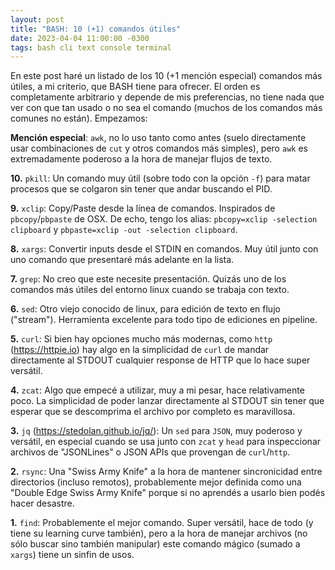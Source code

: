 ```yaml
---
layout: post
title: "BASH: 10 (+1) comandos útiles"
date: 2023-04-04 11:00:00 -0300
tags: bash cli text console terminal
---
```


En este post haré un listado de los 10 (+1 mención especial) comandos más
útiles, a mi criterio, que BASH tiene para ofrecer. El orden es completamente
arbitrario y depende de mis preferencias, no tiene nada que ver con que tan
usado o no sea el comando (muchos de los comandos más comunes no están).
Empezamos:

<!-- more -->

**Mención especial**: `awk`, no lo uso tanto como antes (suelo directamente usar
combinaciones de `cut` y otros comandos más simples), pero `awk` es
extremadamente poderoso a la hora de manejar flujos de texto.

**10\.** `pkill`: Un comando muy útil (sobre todo con la opción `-f`) para matar
procesos que se colgaron sin tener que andar buscando el PID.

**9\.** `xclip`: Copy/Paste desde la línea de comandos. Inspirados de
`pbcopy`/`pbpaste` de OSX. De echo, tengo los alias: `pbcopy=xclip -selection
clipboard` y `pbpaste=xclip -out -selection clipboard`.

**8\.** `xargs`: Convertir inputs desde el STDIN en comandos. Muy útil junto con uno
comando que presentaré más adelante en la lista.

**7\.** `grep`: No creo que este necesite presentación. Quizás uno de los comandos
más útiles del entorno linux cuando se trabaja con texto.

**6\.** `sed`: Otro viejo conocido de linux, para edición de texto en flujo
("stream"). Herramienta excelente para todo tipo de ediciones en pipeline.

**5\.** `curl`: Si bien hay opciones mucho más modernas, como `http`
(https://httpie.io) hay algo en la simplicidad de `curl` de mandar directamente
al STDOUT cualquier response de HTTP que lo hace super versátil.

**4\.** `zcat`: Algo que empecé a utilizar, muy a mi pesar, hace relativamente poco.
La simplicidad de poder lanzar directamente al STDOUT sin tener que esperar que
se descomprima el archivo por completo es maravillosa.

**3\.** `jq` (https://stedolan.github.io/jq/): Un `sed` para `JSON`, muy poderoso y
versátil, en especial cuando se usa junto con `zcat` y `head` para inspeccionar
archivos de "JSONLines" o JSON APIs que provengan de `curl`/`http`.

**2\.** `rsync`: Una "Swiss Army Knife" a la hora de mantener sincronicidad entre
directorios (incluso remotos), probablemente mejor definida como una "Double
Edge Swiss Army Knife" porque si no aprendés a usarlo bien podés hacer desastre.

**1\.** `find`: Probablemente el mejor comando. Super versátil, hace de todo (y
tiene su learning curve también), pero a la hora de manejar archivos (no sólo
buscar sino también manipular) este comando mágico (sumado a `xargs`) tiene un
sinfin de usos.
